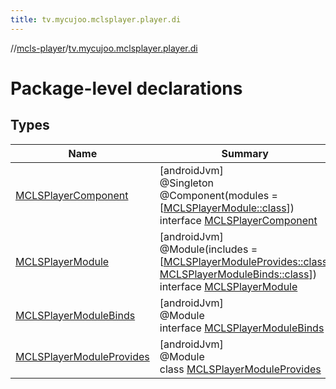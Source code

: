 ```yaml
---
title: tv.mycujoo.mclsplayer.player.di
---
```

//[mcls-player](../../index.html)/[tv.mycujoo.mclsplayer.player.di](index.html)



# Package-level declarations



## Types


| Name | Summary |
|---|---|
| [MCLSPlayerComponent](-m-c-l-s-player-component/index.html) | [androidJvm]<br>@Singleton<br>@Component(modules = [[MCLSPlayerModule::class](-m-c-l-s-player-module/index.html)])<br>interface [MCLSPlayerComponent](-m-c-l-s-player-component/index.html) |
| [MCLSPlayerModule](-m-c-l-s-player-module/index.html) | [androidJvm]<br>@Module(includes = [[MCLSPlayerModuleProvides::class](-m-c-l-s-player-module-provides/index.html), [MCLSPlayerModuleBinds::class](-m-c-l-s-player-module-binds/index.html)])<br>interface [MCLSPlayerModule](-m-c-l-s-player-module/index.html) |
| [MCLSPlayerModuleBinds](-m-c-l-s-player-module-binds/index.html) | [androidJvm]<br>@Module<br>interface [MCLSPlayerModuleBinds](-m-c-l-s-player-module-binds/index.html) |
| [MCLSPlayerModuleProvides](-m-c-l-s-player-module-provides/index.html) | [androidJvm]<br>@Module<br>class [MCLSPlayerModuleProvides](-m-c-l-s-player-module-provides/index.html) |

